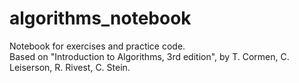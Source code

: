 # algorithms_notebook
Notebook for exercises and practice code.
<br>
Based on "Introduction to Algorithms, 3rd edition", by T. Cormen, C. Leiserson, R. Rivest, C. Stein.

